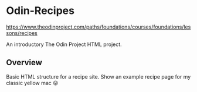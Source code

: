 # Odin-Recipes

https://www.theodinproject.com/paths/foundations/courses/foundations/lessons/recipes

An introductory The Odin Project HTML project.

## Overview

Basic HTML structure for a recipe site. Show an example recipe page for my classic yellow mac 😛
